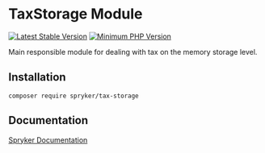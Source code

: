 # TaxStorage Module
[![Latest Stable Version](https://poser.pugx.org/spryker/tax-storage/v/stable.svg)](https://packagist.org/packages/spryker/tax-storage)
[![Minimum PHP Version](https://img.shields.io/badge/php-%3E%3D%207.3-8892BF.svg)](https://php.net/)

Main responsible module for dealing with tax on the memory storage level.

## Installation

```
composer require spryker/tax-storage
```

## Documentation

[Spryker Documentation](https://documentation.spryker.com/module_guide/overview.htm)
